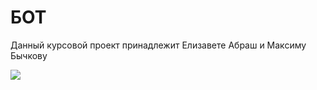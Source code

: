 # БОТ
Данный курсовой проект принадлежит Елизавете Абраш и Максиму Бычкову

<img src="https://github.com/izziantiya/trpp_bot/workflows/Deploy/badge.svg?branch=master"><br>
